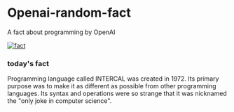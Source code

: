 
# Openai-random-fact
 A fact about programming by OpenAI

[![fact](https://github.com/MarioVidoni/openai-daily-fact/actions/workflows/main.yml/badge.svg)](https://github.com/MarioVidoni/openai-daily-fact/actions/workflows/main.yml)

### today's fact  
  
Programming language called INTERCAL was created in 1972. Its primary purpose was to make it as different as possible from other programming languages. Its syntax and operations were so strange that it was nicknamed the "only joke in computer science".